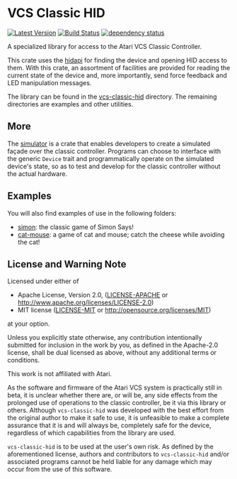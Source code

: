 # VCS Classic HID

[![Latest Version](https://img.shields.io/crates/v/vcs-classic-hid.svg)](https://crates.io/crates/vcs-classic-hid) [![Build Status](https://travis-ci.org/Enet4/vcs-classic-hid-rs.svg?branch=master)](https://travis-ci.org/Enet4/vcs-classic-hid) [![dependency status](https://deps.rs/repo/github/Enet4/vcs-classic-hid-rs/status.svg)](https://deps.rs/repo/github/Enet4/vcs-classic-hid)

A specialized library for access to the Atari VCS Classic Controller.

This crate uses the [hidapi](https://crates.io/crates/hidapi)
for finding the device and opening HID access to them.
With this crate, an assortment of facilities are provided
for reading the current state of the device and,
more importantly, send force feedback and LED manipulation messages.

The library can be found in the [vcs-classic-hid](vcs-classic-hid) directory.
The remaining directories are examples and other utilities.

## More

The [simulator](simulator) is a crate
that enables developers to create a simulated façade
over the classic controller.
Programs can choose to interface with the generic `Device` trait
and programmatically operate on the simulated device's state,
so as to test and develop for the classic controller
without the actual hardware.

## Examples

You will also find examples of use in the following folders:

- [simon](simon): the classic game of Simon Says!
- [cat-mouse](cat-mouse): a game of cat and mouse; catch the cheese while avoiding the cat!

## License and Warning Note

Licensed under either of

* Apache License, Version 2.0, ([LICENSE-APACHE](LICENSE-APACHE) or <http://www.apache.org/licenses/LICENSE-2.0>)
* MIT license ([LICENSE-MIT](LICENSE-MIT) or <http://opensource.org/licenses/MIT>)

at your option.

Unless you explicitly state otherwise, any contribution intentionally submitted
for inclusion in the work by you, as defined in the Apache-2.0 license, shall be dual licensed as above, without any
additional terms or conditions.

This work is not affiliated with Atari.

As the software and firmware of the Atari VCS system
is practically still in beta,
it is unclear whether there are, or will be, any side effects
from the prolonged use of operations to the classic controller,
be it via this library or others.
Although `vcs-classic-hid` was developed with the best effort
from the original author to make it safe to use,
it is unfeasible to make a complete assurance that it is and will always be,
completely safe for the device,
regardless of which capabilities from the library are used.

`vcs-classic-hid` is to be used at the user's own risk.
As defined by the aforementioned license,
authors and contributors to `vcs-classic-hid` and/or associated programs
cannot be held liable for any damage
which may occur from the use of this software.
